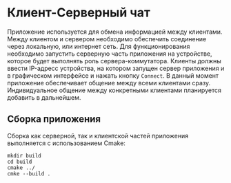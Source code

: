 # Клиент-Серверный чат

Приложение используется для обмена информацией между клиентами. 
Между клиентом и сервером необходимо обеспечить соединение через локальную, или интернет сеть. 
Для функционирования необходимо запустить серверную часть приложения на устройстве, которое будет выполнять роль сервера-коммутатора.
Клиенты должны ввести IP-адресс устройства, на котором запущен сервер приложения и в графическом интерфейсе и нажать кнопку ```Connect```.
В данный момент приложение обеспечивает общение между всеми клиентами сразу. Индивидуальное общение между конкретными клиентами планируется добавить в дальнейшем.


## Сборка приложения

Сборка как серверной, так и клиентской частей приложения выполняется с использованием Cmake:
```
mkdir build
cd build
cmake ../
cmke --build .
```





